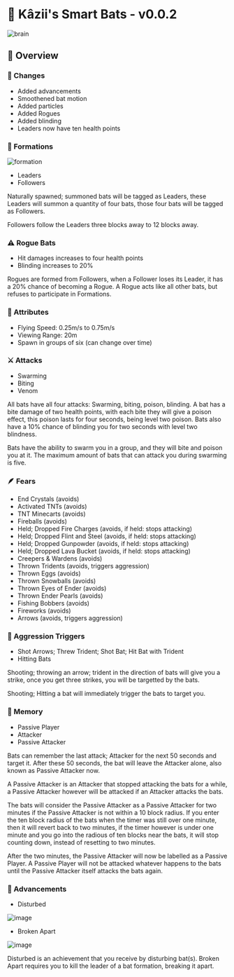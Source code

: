 # 🦇 Kâzii's Smart Bats - v0.0.2
![brain](https://github.com/Kazii78/Kazii-Smart-Bats/assets/109925073/10b5ce76-42d5-4a27-8eef-a29db12184cf)

## 📜 Overview

### 📰 Changes
- Added advancements
- Smoothened bat motion
- Added particles
- Added Rogues
- Added blinding
- Leaders now have ten health points

### 👥 Formations
![formation](https://github.com/Kazii78/Kazii-Smart-Bats/assets/109925073/2e581cfe-0ff7-4f45-9c35-bc663114ba5f)

- Leaders
- Followers


Naturally spawned; summoned bats will be tagged as Leaders,
these Leaders will summon a quantity of four bats,
those four bats will be tagged as Followers.

Followers follow the Leaders three blocks away to 12 blocks away.

### ⚠️ Rogue Bats
- Hit damages increases to four health points
- Blinding increases to 20%

Rogues are formed from Followers,
when a Follower loses its Leader, it has a 20% chance of becoming a Rogue.
A Rogue acts like all other bats, but refuses to participate in Formations.

### 🧩 Attributes
- Flying Speed: 0.25m/s to 0.75m/s
- Viewing Range: 20m
- Spawn in groups of six (can change over time)

### ⚔️ Attacks
- Swarming
- Biting
- Venom

All bats have all four attacks: Swarming, biting, poison, blinding.
A bat has a bite damage of two health points,
with each bite they will give a poison effect,
this poison lasts for four seconds, being level two poison.
Bats also have a 10% chance of blinding you for two seconds with level two blindness.

Bats have the ability to swarm you in a group, and they will bite and poison you at it.
The maximum amount of bats that can attack you during swarming is five.

### 🪶 Fears
- End Crystals (avoids)
- Activated TNTs (avoids)
- TNT Minecarts (avoids)
- Fireballs (avoids)
- Held; Dropped Fire Charges (avoids, if held: stops attacking)
- Held; Dropped Flint and Steel (avoids, if held: stops attacking)
- Held; Dropped Gunpowder (avoids, if held: stops attacking)
- Held; Dropped Lava Bucket (avoids, if held: stops attacking)
- Creepers & Wardens (avoids)
- Thrown Tridents (avoids, triggers aggression)
- Thrown Eggs (avoids)
- Thrown Snowballs (avoids)
- Thrown Eyes of Ender (avoids)
- Thrown Ender Pearls (avoids)
- Fishing Bobbers (avoids)
- Fireworks (avoids)
- Arrows (avoids, triggers aggression)

### 💢 Aggression Triggers
- Shot Arrows; Threw Trident; Shot Bat; Hit Bat with Trident
- Hitting Bats

Shooting; throwing an arrow; trident in the direction of bats will give you a strike,
once you get three strikes, you will be targetted by the bats.

Shooting; Hitting a bat will immediately trigger the bats to target you.

### 🧠 Memory
- Passive Player
- Attacker
- Passive Attacker


Bats can remember the last attack; Attacker for the next 50 seconds and target it.
After these 50 seconds, the bat will leave the Attacker alone, also known as Passive Attacker now.

A Passive Attacker is an Attacker that stopped attacking the bats for a while,
a Passive Attacker however will be attacked if an Attacker attacks the bats.

The bats will consider the Passive Attacker as a Passive Attacker for two minutes if the Passive Attacker is not within a 10 block radius.
If you enter the ten block radius of the bats when the timer was still over one minute, then it will revert back to two minutes,
if the timer however is under one minute and you go into the radious of ten blocks near the bats, it will stop counting down, instead of resetting to two minutes.

After the two minutes, the Passive Attacker will now be labelled as a Passive Player.
A Passive Player will not be attacked whatever happens to the bats until the Passive Attacker itself attacks the bats again.

### 🎯 Advancements
- Disturbed

![image](https://github.com/Kazii78/Kazii-Smart-Bats/assets/109925073/98af2c50-ecb8-4453-90e9-73abbc251850)

- Broken Apart

![image](https://github.com/Kazii78/Kazii-Smart-Bats/assets/109925073/32a4f6eb-f4bf-49a0-93fe-2d9f2523e6ea)

Disturbed is an achievement that you receive by disturbing bat(s).
Broken Apart requires you to kill the leader of a bat formation, breaking it apart.
